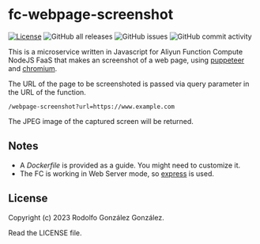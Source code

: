 # fc-webpage-screenshot

[![License](https://img.shields.io/badge/License-BSD_3--Clause-blue.svg)](https://opensource.org/licenses/BSD-3-Clause)
![GitHub all releases](https://img.shields.io/github/downloads/rgglez/fc-webpage-screenshot/total) 
![GitHub issues](https://img.shields.io/github/issues/rgglez/fc-webpage-screenshot) 
![GitHub commit activity](https://img.shields.io/github/commit-activity/y/rgglez/fc-webpage-screenshot)

This is a microservice written in Javascript for Aliyun Function Compute NodeJS FaaS that makes an screenshot of a web page, using [puppeteer](https://www.npmjs.com/package/puppeteer) and [chromium](https://www.chromium.org/Home/).

The URL of the page to be screenshoted is passed via query parameter in the URL of the function.

```
/webpage-screenshot?url=https://www.example.com
```

The JPEG image of the captured screen will be returned.

## Notes

* A *Dockerfile* is provided as a guide. You might need to customize it.
* The FC is working in Web Server mode, so [express](https://www.npmjs.com/package/express) is used.

## License

Copyright (c) 2023 Rodolfo González González.

Read the LICENSE file.

